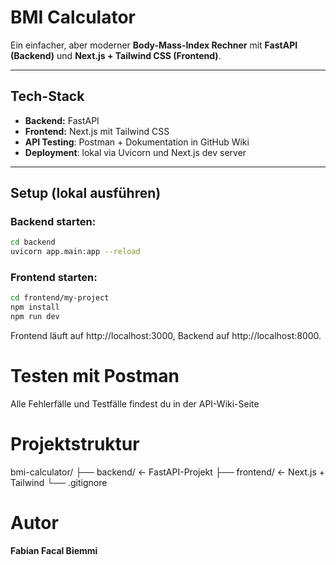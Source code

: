 # BMI Calculator

Ein einfacher, aber moderner **Body-Mass-Index Rechner** mit **FastAPI (Backend)** und **Next.js + Tailwind CSS (Frontend)**.

---

## Tech-Stack

- **Backend:** FastAPI
- **Frontend:** Next.js mit Tailwind CSS
- **API Testing**: Postman + Dokumentation in GitHub Wiki
- **Deployment**: lokal via Uvicorn und Next.js dev server

---

## Setup (lokal ausführen)

### Backend starten:
```bash
cd backend
uvicorn app.main:app --reload
```

### Frontend starten:
```bash
cd frontend/my-project
npm install
npm run dev
```

Frontend läuft auf http://localhost:3000, Backend auf http://localhost:8000.

# Testen mit Postman

Alle Fehlerfälle und Testfälle findest du in der API-Wiki-Seite

# Projektstruktur

bmi-calculator/
├── backend/     ← FastAPI-Projekt
├── frontend/    ← Next.js + Tailwind
└── .gitignore


# Autor
**Fabian Facal Biemmi**
